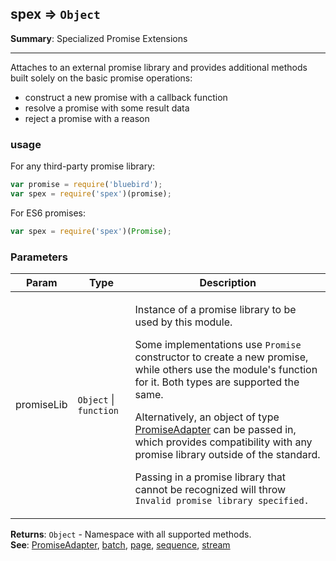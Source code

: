 <a name="module_spex"></a>
## spex ⇒ <code>Object</code>
**Summary**: Specialized Promise Extensions  

---
Attaches to an external promise library and provides additional methods built solelyon the basic promise operations: - construct a new promise with a callback function - resolve a promise with some result data - reject a promise with a reason### usageFor any third-party promise library:```jsvar promise = require('bluebird');var spex = require('spex')(promise);```For ES6 promises:```jsvar spex = require('spex')(Promise);```

### Parameters
<table>
  <thead>
    <tr>
      <th>Param</th><th>Type</th><th>Description</th>
    </tr>
  </thead>
  <tbody>
<tr>
    <td>promiseLib</td><td><code>Object</code> | <code>function</code></td><td><p>Instance of a promise library to be used by this module.</p>
<p>Some implementations use <code>Promise</code> constructor to create a new promise, while
others use the module&#39;s function for it. Both types are supported the same.</p>
<p>Alternatively, an object of type <a href="adapter.md">PromiseAdapter</a> can be passed in, which provides
compatibility with any promise library outside of the standard.</p>
<p>Passing in a promise library that cannot be recognized will throw
<code>Invalid promise library specified.</code></p>
</td>
    </tr>  </tbody>
</table>

**Returns**: <code>Object</code> - Namespace with all supported methods.  
**See**: <a href="adapter.md">PromiseAdapter</a>, <a href="batch.md">batch</a>, <a href="page.md">page</a>, <a href="sequence.md">sequence</a>, <a href="https://github.com/vitaly-t/spex/blob/master/docs/concept/stream.md">stream</a>  
